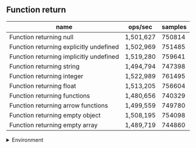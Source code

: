 ## Function return

|name|ops/sec|samples|
|-|-|-|
|Function returning null|1,501,627|750814|
|Function returning explicitly undefined|1,502,969|751485|
|Function returning implicitly undefined|1,519,280|759641|
|Function returning string|1,494,794|747398|
|Function returning integer|1,522,989|761495|
|Function returning float|1,513,205|756604|
|Function returning functions|1,480,656|740329|
|Function returning arrow functions|1,499,559|749780|
|Function returning empty object|1,508,195|754098|
|Function returning empty array|1,489,719|744860|


<details>
<summary>Environment</summary>

* __Machine:__ linux x64 | 4 vCPUs | 7.6GB Mem
* __Run:__ Wed Sep 25 2024 20:13:48 GMT+0000 (Coordinated Universal Time)
</details>

<!--
{"environment":{"platform":"linux","arch":"x64","cpus":4,"totalMemory":7.597896575927734},"benchmarks":[{"name":"Function returning null","opsSec":1501627.57053367,"samples":750814},{"name":"Function returning explicitly undefined","opsSec":1502969.2364929714,"samples":751485},{"name":"Function returning implicitly undefined","opsSec":1519280.6721463194,"samples":759641},{"name":"Function returning string","opsSec":1494794.989516592,"samples":747398},{"name":"Function returning integer","opsSec":1522989.576610993,"samples":761495},{"name":"Function returning float","opsSec":1513205.896645822,"samples":756604},{"name":"Function returning functions","opsSec":1480656.7858653232,"samples":740329},{"name":"Function returning arrow functions","opsSec":1499559.220231211,"samples":749780},{"name":"Function returning empty object","opsSec":1508195.6169139587,"samples":754098},{"name":"Function returning empty array","opsSec":1489719.2968532078,"samples":744860}]}-->
